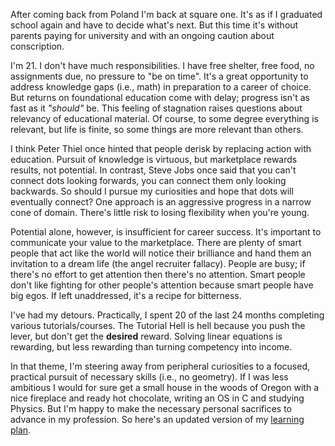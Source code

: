 After coming back from Poland I'm back at square one. It's as if I graduated school again and have to decide what's next. But this time it's without parents paying
for university and with an ongoing caution about conscription. 

I'm 21. I don't have much responsibilities. I have free shelter, free food, no assignments due, no pressure to "be on time". It's a great opportunity to address knowledge gaps (i.e., math) in preparation to a career of choice. But returns on foundational education come with delay; progress isn't as fast as it _"should"_ be. This feeling of stagnation raises questions about relevancy of educational material. Of course, to some degree everything is relevant, but life is finite, so some things are more relevant than others.

I think Peter Thiel once hinted that people derisk by replacing action with education. Pursuit of knowledge is virtuous, but marketplace rewards results, not potential. In contrast, Steve Jobs once said that you can't connect dots looking forwards, you can connect them only looking backwards. So should I pursue my curiosities and hope that dots will eventually connect? One approach is an aggressive progress in a narrow cone of domain. There's little risk to losing flexibility when you're young.

Potential alone, however, is insufficient for career success. It's important to communicate your value to the marketplace. There are plenty of smart people that act like the world will notice their brilliance and hand them an invitation to a dream life (the angel recruiter fallacy). People are busy; if there's no effort to get attention then there's no attention. Smart people don't like fighting for other people's attention because smart people have big egos. If left unaddressed, it's a recipe for bitterness. 

I've had my detours. Practically, I spent 20 of the last 24 months completing various tutorials/courses. The Tutorial Hell is hell because you push the lever, but don't get the **desired** reward. Solving linear equations is rewarding, but less rewarding than turning competency into income.  

In that theme, I'm steering away from peripheral curiosities to a focused, practical pursuit of necessary skills (i.e., no geometry). If I was less ambitious I would for sure get a small house in the woods of Oregon with a nice fireplace and ready hot chocolate, writing an OS in C and studying Physics. But I'm happy to make the necessary personal sacrifices to advance in my profession. So here's an updated version of my [learning plan](https://github.com/mmxvll/documented-progress/blob/main/weekly-reports/03-week-2024-12-24/learning-plan.md).
